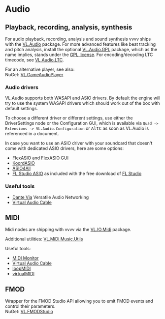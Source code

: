 # Audio

## Playback, recording, analysis, synthesis

For audio playback, recording, analysis and sound synthesis vvvv ships with the [VL.Audio](https://www.nuget.org/packages/VL.Audio) package. For more advanced features like beat tracking and pitch analysis, install the optional [VL.Audio.GPL](https://www.nuget.org/packages/VL.Audio.GPL) package, which as the name implies, stands under the [GPL license](https://opensource.org/licenses/gpl-license). For encoding/decoding LTC timecode, see [VL.Audio.LTC](https://www.nuget.org/packages/VL.Audio.LTC).

For an alternative player, see also:  
NuGet: [VL.GameAudioPlayer](https://www.nuget.org/packages/VL.GameAudioPlayer)

### Audio drivers
VL.Audio supports both WASAPI and ASIO drivers. By default the engine will try to use the system WASAPI drivers which should work out of the box with default settings. 

To choose a different driver or different settings, use either the DriverSettings node or the Configuration GUI, which is available via `Quad -> Extensions -> VL.Audio.Configuration` or <span class="keyseq"><kbd>Alt</kbd><kbd>C</kbd></span> as soon as VL.Audio is referenced in a document.

In case you want to use an ASIO driver with your soundcard that doesn't come with dedicated ASIO drivers, here are some options:
* [FlexASIO](https://github.com/dechamps/FlexASIO/releases) and [FlexASIO GUI](https://github.com/flipswitchingmonkey/FlexASIO_GUI/releases)
* [KoordASIO](https://github.com/koord-live/KoordASIO)
* [ASIO4All](http://www.asio4all.org)
* [FL Studio ASIO](https://www.image-line.com/fl-studio-learning/fl-studio-online-manual/html/envsettings_audio.htm#FLStudioASIO) as included with the free download of [FL Studio](https://www.image-line.com/fl-studio-download)

### Useful tools
* [Dante Via](https://www.audinate.com/products/software/dante-via) Versatile Audio Networking 
* [Virtual Audio Cable](https://vb-audio.com/Cable/index.htm)

## MIDI
Midi nodes are shipping with vvvv via the [VL.IO.Midi](https://www.nuget.org/packages/VL.IO.Midi/) package.

Additional utilities: [VL.MiDi.Music.Utils](https://www.nuget.org/packages/VL.MiDi.Music.Utils)

Useful tools: 
* [MIDI Monitor](https://www.midimonitor.com)
* [Virtual Audio Cable](https://vb-audio.com/Cable/index.htm)
* [loopMIDI](https://www.tobias-erichsen.de/software/loopmidi.html)
* [virtualMIDI](https://www.tobias-erichsen.de/software/virtualmidi.html)

## FMOD 
Wrapper for the FMOD Studio API allowing you to emit FMOD events and control their parameters.  
NuGet: [VL.FMODStudio](https://www.nuget.org/packages/VL.FMODStudio)
